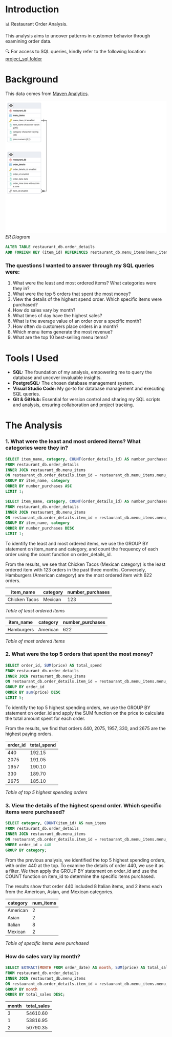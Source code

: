 # Introduction

📊 Restaurant Order Analysis.

This analysis aims to uncover patterns in customer behavior through examining order data.

🔍 For access to SQL queries, kindly refer to the following location: [project_sql folder](/project_sql/)

# Background

This data comes from [Maven Analytics](https://app.mavenanalytics.io/guided-projects/d7167b45-6317-49c9-b2bb-42e2a9e9c0bc).

![ER Diagram](assets/restaurant_project.png)
_ER Diagram_

```sql
ALTER TABLE restaurant_db.order_details
ADD FOREIGN KEY (item_id) REFERENCES restaurant_db.menu_items(menu_item_id);
```

### The questions I wanted to answer through my SQL queries were:

1. What were the least and most ordered items? What categories were they in?
2. What were the top 5 orders that spent the most money?
3. View the details of the highest spend order. Which specific items were purchased?
4. How do sales vary by month?
5. What times of day have the highest sales?
6. What is the average value of an order over a specific month?
7. How often do customers place orders in a month?
8. Which menu items generate the most revenue?
9. What are the top 10 best-selling menu items?

# Tools I Used

- **SQL:** The foundation of my analysis, empowering me to query the database and uncover invaluable insights.
- **PostgreSQL:** The chosen database management system.
- **Visual Studio Code:** My go-to for database management and executing SQL queries.
- **Git & GitHub:** Essential for version control and sharing my SQL scripts and analysis, ensuring collaboration and project tracking.

# The Analysis

### 1. What were the least and most ordered items? What categories were they in?

```sql
SELECT item_name, category, COUNT(order_details_id) AS number_purchases
FROM restaurant_db.order_details
INNER JOIN restaurant_db.menu_items
ON restaurant_db.order_details.item_id = restaurant_db.menu_items.menu_item_id
GROUP BY item_name, category
ORDER BY number_purchases ASC
LIMIT 1;
```

```sql
SELECT item_name, category, COUNT(order_details_id) AS number_purchases
FROM restaurant_db.order_details
INNER JOIN restaurant_db.menu_items
ON restaurant_db.order_details.item_id = restaurant_db.menu_items.menu_item_id
GROUP BY item_name, category
ORDER BY number_purchases DESC
LIMIT 1;
```

To identify the least and most ordered items, we use the GROUP BY statement on item_name and category, and count the frequency of each order using the count function on order_details_id.

From the results, we see that Chicken Tacos (Mexican category) is the least ordered item with 123 orders in the past three months. Conversely, Hamburgers (American category) are the most ordered item with 622 orders.

| item_name     | category | number_purchases |
| ------------- | -------- | ---------------- |
| Chicken Tacos | Mexican  | 123              |

_Table of least ordered items_

| item_name  | category | number_purchases |
| ---------- | -------- | ---------------- |
| Hamburgers | American | 622              |

_Table of most ordered items_

### 2. What were the top 5 orders that spent the most money?

```sql
SELECT order_id, SUM(price) AS total_spend
FROM restaurant_db.order_details
INNER JOIN restaurant_db.menu_items
ON restaurant_db.order_details.item_id = restaurant_db.menu_items.menu_item_id
GROUP BY order_id
ORDER BY sum(price) DESC
LIMIT 5;
```

To identify the top 5 highest spending orders, we use the GROUP BY statement on order_id and apply the SUM function on the price to calculate the total amount spent for each order.

From the results, we find that orders 440, 2075, 1957, 330, and 2675 are the highest paying orders.

| order_id | total_spend |
| -------- | ----------- |
| 440      | 192.15      |
| 2075     | 191.05      |
| 1957     | 190.10      |
| 330      | 189.70      |
| 2675     | 185.10      |

_Table of top 5 highest spending orders_

### 3. View the details of the highest spend order. Which specific items were purchased?

```sql
SELECT category, COUNT(item_id) AS num_items
FROM restaurant_db.order_details
INNER JOIN restaurant_db.menu_items
ON restaurant_db.order_details.item_id = restaurant_db.menu_items.menu_item_id
WHERE order_id = 440
GROUP BY category;
```

From the previous analysis, we identified the top 5 highest spending orders, with order 440 at the top. To examine the details of order 440, we use it as a filter. We then apply the GROUP BY statement on order_id and use the COUNT function on item_id to determine the specific items purchased.

The results show that order 440 included 8 Italian items, and 2 items each from the American, Asian, and Mexican categories.

| category | num_items |
| -------- | --------- |
| American | 2         |
| Asian    | 2         |
| Italian  | 8         |
| Mexican  | 2         |

_Table of specific items were purchased_

### How do sales vary by month?

```sql
SELECT EXTRACT(MONTH FROM order_date) AS month, SUM(price) AS total_sales
FROM restaurant_db.order_details
INNER JOIN restaurant_db.menu_items
ON restaurant_db.order_details.item_id = restaurant_db.menu_items.menu_item_id
GROUP BY month
ORDER BY total_sales DESC;
```

| month | total_sales |
| ----- | ----------- |
| 3     | 54610.60    |
| 1     | 53816.95    |
| 2     | 50790.35    |
